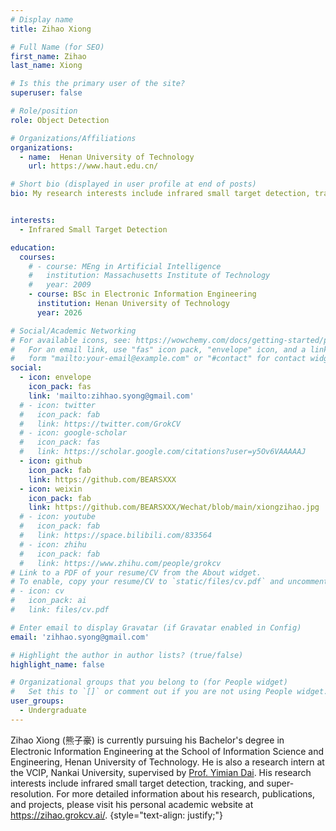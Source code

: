 ```yaml
---
# Display name
title: Zihao Xiong

# Full Name (for SEO)
first_name: Zihao
last_name: Xiong

# Is this the primary user of the site?
superuser: false

# Role/position
role: Object Detection

# Organizations/Affiliations
organizations:
  - name:  Henan University of Technology
    url: https://www.haut.edu.cn/

# Short bio (displayed in user profile at end of posts)
bio: My research interests include infrared small target detection, tracking, and super-resolution.


interests:
  - Infrared Small Target Detection

education:
  courses:
    # - course: MEng in Artificial Intelligence
    #   institution: Massachusetts Institute of Technology
    #   year: 2009
    - course: BSc in Electronic Information Engineering
      institution: Henan University of Technology
      year: 2026

# Social/Academic Networking
# For available icons, see: https://wowchemy.com/docs/getting-started/page-builder/#icons
#   For an email link, use "fas" icon pack, "envelope" icon, and a link in the
#   form "mailto:your-email@example.com" or "#contact" for contact widget.
social:
  - icon: envelope
    icon_pack: fas
    link: 'mailto:zihhao.syong@gmail.com'
  # - icon: twitter
  #   icon_pack: fab
  #   link: https://twitter.com/GrokCV
  # - icon: google-scholar
  #   icon_pack: fas
  #   link: https://scholar.google.com/citations?user=y5Ov6VAAAAAJ
  - icon: github
    icon_pack: fab
    link: https://github.com/BEARSXXX
  - icon: weixin
    icon_pack: fab
    link: https://github.com/BEARSXXX/Wechat/blob/main/xiongzihao.jpg
  # - icon: youtube
  #   icon_pack: fab
  #   link: https://space.bilibili.com/833564
  # - icon: zhihu
  #   icon_pack: fab
  #   link: https://www.zhihu.com/people/grokcv
# Link to a PDF of your resume/CV from the About widget.
# To enable, copy your resume/CV to `static/files/cv.pdf` and uncomment the lines below.
# - icon: cv
#   icon_pack: ai
#   link: files/cv.pdf

# Enter email to display Gravatar (if Gravatar enabled in Config)
email: 'zihhao.syong@gmail.com'

# Highlight the author in author lists? (true/false)
highlight_name: false

# Organizational groups that you belong to (for People widget)
#   Set this to `[]` or comment out if you are not using People widget.
user_groups:
  - Undergraduate
---
```


Zihao Xiong (熊子豪) is currently pursuing his Bachelor's degree in Electronic Information Engineering at the School of Information Science and Engineering, Henan University of Technology. He is also a research intern at the VCIP, Nankai University, supervised by [Prof. Yimian Dai](https://yimian.grokcv.ai/). His research interests include infrared small target detection, tracking, and super-resolution. For more detailed information about his research, publications, and projects, please visit his personal academic website at <https://zihao.grokcv.ai/>.
{style="text-align: justify;"}


